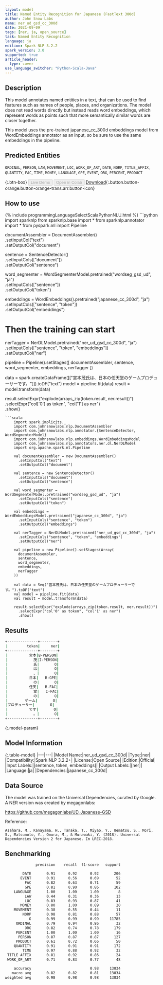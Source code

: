 ```yaml
---
layout: model
title: Named Entity Recognition for Japanese (FastText 300d)
author: John Snow Labs
name: ner_ud_gsd_cc_300d
date: 2021-09-09
tags: [ner, ja, open_source]
task: Named Entity Recognition
language: ja
edition: Spark NLP 3.2.2
spark_version: 3.0
supported: true
article_header:
  type: cover
use_language_switcher: "Python-Scala-Java"
---
```


## Description

This model annotates named entities in a text, that can be used to find features such as names of people, places, and organizations. The model does not read words directly but instead reads word embeddings, which represent words as points such that more semantically similar words are closer together.

This model uses the pre-trained japanese_cc_300d embeddings model from WordEmbeddings annotator as an input, so be sure to use the same embeddings in the pipeline.

## Predicted Entities

`ORDINAL`, `PERSON`, `LAW`, `MOVEMENT`, `LOC`, `WORK_OF_ART`, `DATE`, `NORP`, `TITLE_AFFIX`, `QUANTITY`, `FAC`, `TIME`, `MONEY`, `LANGUAGE`, `GPE`, `EVENT`, `ORG`, `PERCENT`, `PRODUCT`

{:.btn-box}
<button class="button button-orange" disabled>Live Demo</button>
<button class="button button-orange" disabled>Open in Colab</button>
[Download](https://s3.amazonaws.com/auxdata.johnsnowlabs.com/public/models/ner_ud_gsd_cc_300d_ja_3.2.2_3.0_1631189041655.zip){:.button.button-orange.button-orange-trans.arr.button-icon}

## How to use



<div class="tabs-box" markdown="1">
{% include programmingLanguageSelectScalaPythonNLU.html %}
```python
import sparknlp
from sparknlp.base import *
from sparknlp.annotator import *
from pyspark.ml import Pipeline

documentAssembler = DocumentAssembler() \
    .setInputCol("text") \
    .setOutputCol("document")

sentence = SentenceDetector() \
    .setInputCols(["document"]) \
    .setOutputCol("sentence")

word_segmenter = WordSegmenterModel.pretrained("wordseg_gsd_ud", "ja") \
    .setInputCols(["sentence"]) \
    .setOutputCol("token")

embeddings = WordEmbeddings().pretrained("japanese_cc_300d", "ja") \
    .setInputCols(["sentence", "token"]) \
    .setOutputCol("embeddings")
    
# Then the training can start
nerTagger = NerDLModel.pretrained("ner_ud_gsd_cc_300d", "ja") \
    .setInputCols(["sentence", "token", "embeddings"]) \
    .setOutputCol("ner")

pipeline = Pipeline().setStages([
    documentAssembler,
    sentence,
    word_segmenter,
    embeddings,
    nerTagger
])

data = spark.createDataFrame([["宮本茂氏は、日本の任天堂のゲームプロデューサーです。"]]).toDF("text")
model = pipeline.fit(data)
result = model.transform(data)

result.selectExpr("explode(arrays_zip(token.result, ner.result))") \
  .selectExpr("col['0'] as token", "col['1'] as ner") \
  .show()
```
```scala
    import spark.implicits._
    import com.johnsnowlabs.nlp.DocumentAssembler
    import com.johnsnowlabs.nlp.annotator.{SentenceDetector, WordSegmenterModel}
    import com.johnsnowlabs.nlp.embeddings.WordEmbeddingsModel
    import com.johnsnowlabs.nlp.annotators.ner.dl.NerDLModel
    import org.apache.spark.ml.Pipeline

    val documentAssembler = new DocumentAssembler()
      .setInputCol("text")
      .setOutputCol("document")

    val sentence = new SentenceDetector()
      .setInputCols("document")
      .setOutputCol("sentence")

    val word_segmenter = WordSegmenterModel.pretrained("wordseg_gsd_ud", "ja")
      .setInputCols("sentence")
      .setOutputCol("token")

    val embeddings = WordEmbeddingsModel.pretrained("japanese_cc_300d", "ja")
      .setInputCols("sentence", "token")
      .setOutputCol("embeddings")

    val nerTagger = NerDLModel.pretrained("ner_ud_gsd_cc_300d", "ja")
      .setInputCols("sentence", "token", "embeddings")
      .setOutputCol("ner")

    val pipeline = new Pipeline().setStages(Array(
      documentAssembler,
      sentence,
      word_segmenter,
      embeddings,
      nerTagger
    ))

    val data = Seq("宮本茂氏は、日本の任天堂のゲームプロデューサーです。").toDF("text")
    val model = pipeline.fit(data)
    val result = model.transform(data)

    result.selectExpr("explode(arrays_zip(token.result, ner.result))")
      .selectExpr("col'0' as token", "col'1' as ner")
      .show()
```
</div>

## Results

```bash
+--------------+--------+
|         token|     ner|
+--------------+--------+
|          宮本|B-PERSON|
|            茂|I-PERSON|
|            氏|       O|
|            は|       O|
|            、|       O|
|          日本|   B-GPE|
|            の|       O|
|          任天|   B-FAC|
|            堂|   I-FAC|
|            の|       O|
|        ゲーム|       O|
|プロデューサー|       O|
|          です|       O|
|            。|       O|
+--------------+--------+
```

{:.model-param}
## Model Information

{:.table-model}
|---|---|
|Model Name:|ner_ud_gsd_cc_300d|
|Type:|ner|
|Compatibility:|Spark NLP 3.2.2+|
|License:|Open Source|
|Edition:|Official|
|Input Labels:|[sentence, token, embeddings]|
|Output Labels:|[ner]|
|Language:|ja|
|Dependencies:|japanese_cc_300d|

## Data Source

The model was trained on the Universal Dependencies, curated by Google. A NER version was created by megagonlabs:

https://github.com/megagonlabs/UD_Japanese-GSD

Reference:

    Asahara, M., Kanayama, H., Tanaka, T., Miyao, Y., Uematsu, S., Mori, S., Matsumoto, Y., Omura, M., & Murawaki, Y. (2018). Universal Dependencies Version 2 for Japanese. In LREC-2018.

## Benchmarking

```bash
              precision    recall  f1-score   support

        DATE       0.91      0.92      0.92       206
       EVENT       0.91      0.56      0.69        52
         FAC       0.82      0.63      0.71        59
         GPE       0.81      0.90      0.86       102
    LANGUAGE       1.00      1.00      1.00         8
         LAW       0.44      0.31      0.36        13
         LOC       0.83      0.93      0.87        41
       MONEY       0.80      1.00      0.89        20
    MOVEMENT       0.38      0.55      0.44        11
        NORP       0.98      0.81      0.88        57
           O       0.99      0.99      0.99     11785
     ORDINAL       0.79      0.94      0.86        32
         ORG       0.82      0.74      0.78       179
     PERCENT       1.00      1.00      1.00        16
      PERSON       0.87      0.87      0.87       127
     PRODUCT       0.61      0.72      0.66        50
    QUANTITY       0.91      0.91      0.91       172
        TIME       0.97      0.88      0.92        32
 TITLE_AFFIX       0.81      0.92      0.86        24
 WORK_OF_ART       0.71      0.83      0.77        48

    accuracy                           0.98     13034
   macro avg       0.82      0.82      0.81     13034
weighted avg       0.98      0.98      0.98     13034

```